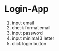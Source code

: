 # Login-App

1. input email
2. check format email
3. input password
4. input minimal 3 letter
5. click login button
